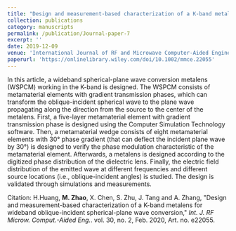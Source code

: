 ```yaml
---
title: "Design and measurement-based characterization of a K-band metalens for wideband oblique-incident spherical-plane wave conversion"
collection: publications
category: manuscripts
permalink: /publication/Journal-paper-7
excerpt: ''
date: 2019-12-09
venue: 'International Journal of RF and Microwave Computer-Aided Engineering'
paperurl: 'https://onlinelibrary.wiley.com/doi/10.1002/mmce.22055'
---
```


In this article, a wideband spherical-plane wave conversion metalens (WSPCM) working in the K-band is designed. The WSPCM consists of metamaterial elements with gradient transmission phases, which can transform the oblique-incident spherical wave to the plane wave propagating along the direction from the source to the center of the metalens. First, a five-layer metamaterial element with gradient transmission phase is designed using the Computer Simulation Technology software. Then, a metamaterial wedge consists of eight metamaterial elements with 30° phase gradient (that can deflect the incident plane wave by 30°) is designed to verify the phase modulation characteristic of the metamaterial element. Afterwards, a metalens is designed according to the digitized phase distribution of the dielectric lens. Finally, the electric field distribution of the emitted wave at different frequencies and different source locations (i.e., oblique-incident angles) is studied. The design is validated through simulations and measurements.

Citation: H.Huang, **M. Zhao**, X. Chen, S. Zhu, J. Tang and A. Zhang, &quot;Design and measurement-based characterization of a K-band metalens for wideband oblique-incident spherical-plane wave conversion,&quot; <i>Int. J. RF Microw. Comput.-Aided Eng.</i>. vol. 30, no. 2, Feb. 2020, Art. no. e22055.
